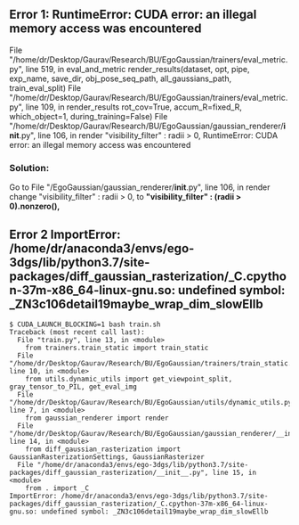 ## Error 1:  RuntimeError: CUDA error: an illegal memory access was encountered
  File "/home/dr/Desktop/Gaurav/Research/BU/EgoGaussian/trainers/eval_metric.py", line 519, in eval_and_metric
    render_results(dataset, opt, pipe, exp_name, save_dir, obj_pose_seq_path, all_gaussians_path, train_eval_split)
  File "/home/dr/Desktop/Gaurav/Research/BU/EgoGaussian/trainers/eval_metric.py", line 109, in render_results
    rot_cov=True, accum_R=fixed_R, which_object=1, during_training=False)
  File "/home/dr/Desktop/Gaurav/Research/BU/EgoGaussian/gaussian_renderer/__init__.py", line 106, in render
    "visibility_filter" : radii > 0,
RuntimeError: CUDA error: an illegal memory access was encountered

### Solution: 
Go to File "/EgoGaussian/gaussian_renderer/__init__.py", line 106, in render
change "visibility_filter" : radii > 0, to **"visibility_filter" : (radii > 0).nonzero(),**

## Error 2 ImportError: /home/dr/anaconda3/envs/ego-3dgs/lib/python3.7/site-packages/diff_gaussian_rasterization/_C.cpython-37m-x86_64-linux-gnu.so: undefined symbol: _ZN3c106detail19maybe_wrap_dim_slowEllb
```
$ CUDA_LAUNCH_BLOCKING=1 bash train.sh
Traceback (most recent call last):
  File "train.py", line 13, in <module>
    from trainers.train_static import train_static
  File "/home/dr/Desktop/Gaurav/Research/BU/EgoGaussian/trainers/train_static.py", line 10, in <module>
    from utils.dynamic_utils import get_viewpoint_split, gray_tensor_to_PIL, get_eval_img
  File "/home/dr/Desktop/Gaurav/Research/BU/EgoGaussian/utils/dynamic_utils.py", line 7, in <module>
    from gaussian_renderer import render
  File "/home/dr/Desktop/Gaurav/Research/BU/EgoGaussian/gaussian_renderer/__init__.py", line 14, in <module>
    from diff_gaussian_rasterization import GaussianRasterizationSettings, GaussianRasterizer
  File "/home/dr/anaconda3/envs/ego-3dgs/lib/python3.7/site-packages/diff_gaussian_rasterization/__init__.py", line 15, in <module>
    from . import _C
ImportError: /home/dr/anaconda3/envs/ego-3dgs/lib/python3.7/site-packages/diff_gaussian_rasterization/_C.cpython-37m-x86_64-linux-gnu.so: undefined symbol: _ZN3c106detail19maybe_wrap_dim_slowEllb
```
